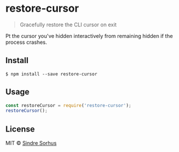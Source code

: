 # restore-cursor

> Gracefully restore the CLI cursor on exit

Pt the cursor you've hidden interactively from remaining hidden if the process crashes.


## Install

```
$ npm install --save restore-cursor
```


## Usage

```js
const restoreCursor = require('restore-cursor');
restoreCursor();
```


## License

MIT © [Sindre Sorhus](https://sindresorhus.com)
